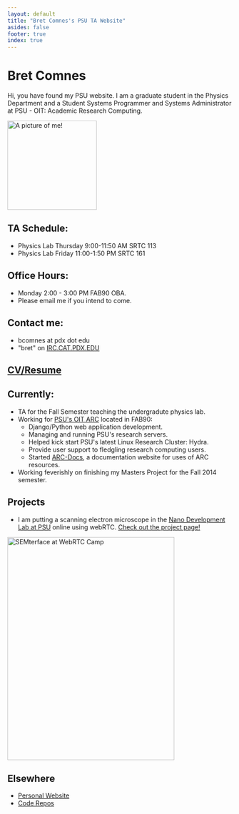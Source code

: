 ```yaml
---
layout: default
title: "Bret Comnes's PSU TA Website"
asides: false
footer: true
index: true
---
```

# Bret Comnes

Hi, you have found my PSU website.  I am a graduate student in the Physics Department and a Student Systems Programmer and Systems Administrator at PSU - OIT: Academic Research Computing.

<img height="200" width="200" src="http://www.gravatar.com/avatar/8d8b82740cb7ca994449cccd1dfdef5f?s=500" class="img-polaroid" alt="A picture of me!">

## TA Schedule:

* Physics Lab Thursday 9:00-11:50 AM SRTC 113
* Physics Lab Friday 11:00-1:50 PM SRTC 161

## Office Hours:

* Monday 2:00 - 3:00 PM FAB90 OBA.
* Please email me if you intend to come.

## Contact me:

- bcomnes at pdx dot edu
- "bret" on [IRC.CAT.PDX.EDU](irc://irc.cat.pdx.edu)

## [CV/Resume](http://bret.io/media/Bret_Comnes_CV.pdf)

## Currently:

- TA for the Fall Semester teaching the undergradute physics lab.
- Working for [PSU's OIT ARC](http://www.pdx.edu/arc/academic-and-research-computing) located in FAB90:
  - Django/Python web application development.
  - Managing and running PSU's research servers.
  - Helped kick start PSU's latest Linux Research Cluster: Hydra.
  - Provide user support to fledgling research computing users.
  - Started [ARC-Docs](http://arc-docs.readthedocs.org/en/latest/), a documentation website for uses of ARC resources.
- Working feverishly on finishing my Masters Project for the Fall 2014 semester.

## Projects
* I am putting a scanning electron microscope in the [Nano Development Lab at PSU](http://www.pdx.edu/nano-development-lab/) online using webRTC.  [Check out the project page!](http://bret.io/pages/projects/semterface)

<a href="http://www.flickr.com/photos/bretc/sets/72157640029129245" title="SEMterface at WebRTC Camp, on Flickr"><img class="img-polaroid" src="http://farm4.staticflickr.com/3746/12080555383_d7c40f33b3_n.jpg" width="374" height="500" alt="SEMterface at WebRTC Camp"></a>

## Elsewhere

- <a href="http://bret.io" rel="me">Personal Website</a>
- <a href="https://github.com/bcomnes" rel="me">Code Repos</a>
